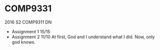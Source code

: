 # COMP9331
2016 S2 COMP9311 DN<br>
* Assignment 1 15/15
* Assignment 2 11/10
At first, God and I understand what I did. Now, only god knows.
